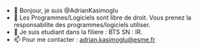 - 👋 Bonjour, je suis @AdrianKasimoglu
- 👀 Les Programmes/Logiciels sont libre de droit. Vous prenez la responsabilite des programmes/logiciels utiliser.
- 🌱 Je suis etudiant dans la filiere : BTS SN : IR.
- 📫 Pour me contacter : adrian.kasimoglu@esme.fr


